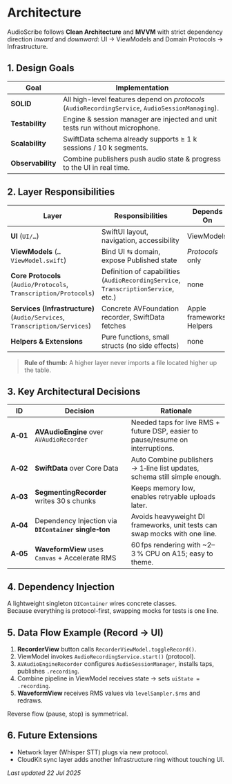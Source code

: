 # Architecture

AudioScribe follows **Clean Architecture** and **MVVM** with strict dependency
direction *inward* and *downward*: UI → ViewModels and Domain Protocols → Infrastructure.

## 1. Design Goals
| Goal | Implementation |
|------|----------------|
| **SOLID** | All high-level features depend on *protocols* (`AudioRecordingService`, `AudioSessionManaging`). |
| **Testability** | Engine & session manager are injected and unit tests run without microphone. |
| **Scalability** | SwiftData schema already supports ≥ 1 k sessions / 10 k segments. |
| **Observability** | Combine publishers push audio state & progress to the UI in real time. |

## 2. Layer Responsibilities

| Layer | Responsibilities | Depends On |
|-------|------------------|------------|
| **UI** (`UI/…`) | SwiftUI layout, navigation, accessibility | ViewModels |
| **ViewModels** (`…ViewModel.swift`) | Bind UI ⇆ domain, expose Published state | *Protocols* only |
| **Core Protocols** (`Audio/Protocols`, `Transcription/Protocols`) | Definition of capabilities (`AudioRecordingService`, `TranscriptionService`, etc.) | none |
| **Services (Infrastructure)** (`Audio/Services`, `Transcription/Services`) | Concrete AVFoundation recorder, SwiftData fetches | Apple frameworks, Helpers |
| **Helpers & Extensions** | Pure functions, small structs (no side effects) | none |

> **Rule of thumb:** A higher layer never imports a file located higher up the table.

## 3. Key Architectural Decisions

| ID | Decision | Rationale |
|----|----------|-----------|
| **A‑01** | **AVAudioEngine** over `AVAudioRecorder` | Needed taps for live RMS + future DSP, easier to pause/resume on interruptions. |
| **A‑02** | **SwiftData** over Core Data | Auto Combine publishers → 1‑line list updates, schema still simple enough. |
| **A‑03** | **SegmentingRecorder** writes 30 s chunks | Keeps memory low, enables retryable uploads later. |
| **A‑04** | Dependency Injection via **`DIContainer` single‑ton** | Avoids heavyweight DI frameworks, unit tests can swap mocks with one line. |
| **A‑05** | **WaveformView** uses `Canvas` + Accelerate RMS | 60 fps rendering with ~2–3 % CPU on A15; easy to theme. |

## 4. Dependency Injection
A lightweight singleton `DIContainer` wires concrete classes.  
Because everything is protocol-first, swapping mocks for tests is one line.

## 5. Data Flow Example (Record → UI)

1. **RecorderView** button calls `RecorderViewModel.toggleRecord()`.
2. ViewModel invokes `AudioRecordingService.start()` (protocol).
3. `AVAudioEngineRecorder` configures `AudioSessionManager`, installs taps, publishes `.recording`.
4. Combine pipeline in ViewModel receives state → sets `uiState = .recording`.
5. **WaveformView** receives RMS values via `levelSampler.$rms` and redraws.

Reverse flow (pause, stop) is symmetrical.

## 6. Future Extensions
* Network layer (Whisper STT) plugs via new protocol.
* CloudKit sync layer adds another Infrastructure ring without touching UI.

*Last updated 22 Jul 2025*
